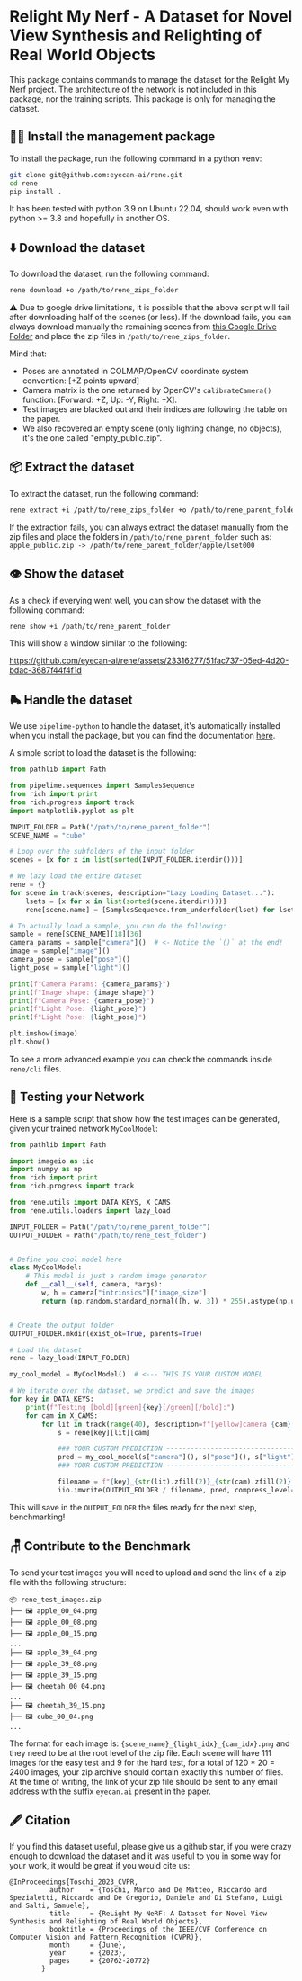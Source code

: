 # Relight My Nerf - A Dataset for Novel View Synthesis and Relighting of Real World Objects

This package contains commands to manage the dataset for the Relight My Nerf project. The architecture of the network is not included in this package, nor the training scripts. This package is only for managing the dataset.

## 👷‍♀️ Install the management package
To install the package, run the following command in a python venv:
```bash
git clone git@github.com:eyecan-ai/rene.git
cd rene
pip install .
```
It has been tested with python 3.9 on Ubuntu 22.04, should work even with python >= 3.8 and hopefully in another OS.

## ⬇️ Download the dataset
To download the dataset, run the following command:
```bash
rene download +o /path/to/rene_zips_folder
```
⚠️ Due to google drive limitations, it is possible that the above script will fail after downloading half of the scenes (or less). If the download fails, you can always download manually the remaining scenes from [this Google Drive Folder](https://drive.google.com/drive/folders/1ONYpV6OkmKNQuchfQSkOhuh8gBJKfYY8?usp=drive_link) and place the zip files in `/path/to/rene_zips_folder`.

Mind that:
- Poses are annotated in COLMAP/OpenCV coordinate system convention: [+Z points upward]
- Camera matrix is the one returned by OpenCV's `calibrateCamera()` function: [Forward: +Z, Up: -Y, Right: +X].
- Test images are blacked out and their indices are following the table on the paper.
- We also recovered an empty scene (only lighting change, no objects), it's the one called "empty_public.zip".

## 📦 Extract the dataset
To extract the dataset, run the following command:
```bash
rene extract +i /path/to/rene_zips_folder +o /path/to/rene_parent_folder
```
If the extraction fails, you can always extract the dataset manually from the zip files and place the folders in `/path/to/rene_parent_folder` such as:
`apple_public.zip -> /path/to/rene_parent_folder/apple/lset000`

## 👁️ Show the dataset
As a check if everying went well, you can show the dataset with the following command:
```bash
rene show +i /path/to/rene_parent_folder
```
This will show a window similar to the following:

https://github.com/eyecan-ai/rene/assets/23316277/51fac737-05ed-4d20-bdac-3687f44f4f1d

## 🛼 Handle the dataset
We use `pipelime-python` to handle the dataset, it's automatically installed when you install the package, but you can find the documentation [here](https://pipelime-python.readthedocs.io/en/latest/).

A simple script to load the dataset is the following:
```python
from pathlib import Path

from pipelime.sequences import SamplesSequence
from rich import print
from rich.progress import track
import matplotlib.pyplot as plt

INPUT_FOLDER = Path("/path/to/rene_parent_folder")
SCENE_NAME = "cube"

# Loop over the subfolders of the input folder
scenes = [x for x in list(sorted(INPUT_FOLDER.iterdir()))]

# We lazy load the entire dataset
rene = {}
for scene in track(scenes, description="Lazy Loading Dataset..."):
    lsets = [x for x in list(sorted(scene.iterdir()))]
    rene[scene.name] = [SamplesSequence.from_underfolder(lset) for lset in lsets]

# To actually load a sample, you can do the following:
sample = rene[SCENE_NAME][18][36]
camera_params = sample["camera"]()  # <- Notice the `()` at the end!
image = sample["image"]()
camera_pose = sample["pose"]()
light_pose = sample["light"]()

print(f"Camera Params: {camera_params}")
print(f"Image shape: {image.shape}")
print(f"Camera Pose: {camera_pose}")
print(f"Light Pose: {light_pose}")
print(f"Light Pose: {light_pose}")

plt.imshow(image)
plt.show()

```
To see a more advanced example you can check the commands inside `rene/cli` files.

## 🧪 Testing your Network
Here is a sample script that show how the test images can be generated, given your trained network `MyCoolModel`:
```python
from pathlib import Path

import imageio as iio
import numpy as np
from rich import print
from rich.progress import track

from rene.utils import DATA_KEYS, X_CAMS
from rene.utils.loaders import lazy_load

INPUT_FOLDER = Path("/path/to/rene_parent_folder")
OUTPUT_FOLDER = Path("/path/to/rene_test_folder")


# Define you cool model here
class MyCoolModel:
    # This model is just a random image generator
    def __call__(self, camera, *args):
        w, h = camera["intrinsics"]["image_size"]
        return (np.random.standard_normal([h, w, 3]) * 255).astype(np.uint8)


# Create the output folder
OUTPUT_FOLDER.mkdir(exist_ok=True, parents=True)

# Load the dataset
rene = lazy_load(INPUT_FOLDER)

my_cool_model = MyCoolModel()  # <--- THIS IS YOUR CUSTOM MODEL

# We iterate over the dataset, we predict and save the images
for key in DATA_KEYS:
    print(f"Testing [bold][green]{key}[/green][/bold]:")
    for cam in X_CAMS:
        for lit in track(range(40), description=f"[yellow]camera {cam}[/yellow]"):
            s = rene[key][lit][cam]

            ### YOUR CUSTOM PREDICTION ----------------------------------
            pred = my_cool_model(s["camera"](), s["pose"](), s["light"]())
            ### YOUR CUSTOM PREDICTION ----------------------------------

            filename = f"{key}_{str(lit).zfill(2)}_{str(cam).zfill(2)}.png"
            iio.imwrite(OUTPUT_FOLDER / filename, pred, compress_level=4)
```
This will save in the `OUTPUT_FOLDER` the files ready for the next step, benchmarking!

## 🪑 Contribute to the Benchmark
To send your test images you will need to upload and send the link of a zip file with the following structure:

```
📦 rene_test_images.zip
├── 🖼️ apple_00_04.png
├── 🖼️ apple_00_08.png
├── 🖼️ apple_00_15.png
...
├── 🖼️ apple_39_04.png
├── 🖼️ apple_39_08.png
├── 🖼️ apple_39_15.png
├── 🖼️ cheetah_00_04.png
...
├── 🖼️ cheetah_39_15.png
├── 🖼️ cube_00_04.png
...
```
The format for each image is: `{scene_name}_{light_idx}_{cam_idx}.png` and they need to be at the root level of the zip file.
Each scene will have 111 images for the easy test and 9 for the hard test, for a total of 120 * 20 = 2400 images, your zip archive should contain exactly this number of files.
At the time of writing, the link of your zip file should be sent to any email address with the suffix `eyecan.ai` present in the paper.

## 🖋️ Citation
If you find this dataset useful, please give us a github star, if you were crazy enough to download the dataset and it was useful to you in some way for your work, it would be great if you would cite us:
```
@InProceedings{Toschi_2023_CVPR,
          author    = {Toschi, Marco and De Matteo, Riccardo and Spezialetti, Riccardo and De Gregorio, Daniele and Di Stefano, Luigi and Salti, Samuele},
          title     = {ReLight My NeRF: A Dataset for Novel View Synthesis and Relighting of Real World Objects},
          booktitle = {Proceedings of the IEEE/CVF Conference on Computer Vision and Pattern Recognition (CVPR)},
          month     = {June},
          year      = {2023},
          pages     = {20762-20772}
        }
```
